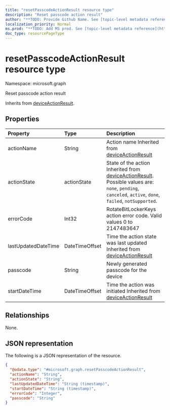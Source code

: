 ```yaml
---
title: "resetPasscodeActionResult resource type"
description: "Reset passcode action result"
author: "**TODO: Provide Github Name. See [topic-level metadata reference](https://msgo.azurewebsites.net/add/document/guidelines/metadata.html#topic-level-metadata)**"
localization_priority: Normal
ms.prod: "**TODO: Add MS prod. See [topic-level metadata reference](https://msgo.azurewebsites.net/add/document/guidelines/metadata.html#topic-level-metadata)**"
doc_type: resourcePageType
---
```


# resetPasscodeActionResult resource type

Namespace: microsoft.graph



Reset passcode action result


Inherits from [deviceActionResult](../resources/deviceactionresult.md).

## Properties
|Property|Type|Description|
|:---|:---|:---|
|actionName|String|Action name Inherited from [deviceActionResult](../resources/deviceactionresult.md)|
|actionState|actionState|State of the action Inherited from [deviceActionResult](../resources/deviceactionresult.md). Possible values are: `none`, `pending`, `canceled`, `active`, `done`, `failed`, `notSupported`.|
|errorCode|Int32|RotateBitLockerKeys action error code. Valid values 0 to 2147483647|
|lastUpdatedDateTime|DateTimeOffset|Time the action state was last updated Inherited from [deviceActionResult](../resources/deviceactionresult.md)|
|passcode|String|Newly generated passcode for the device |
|startDateTime|DateTimeOffset|Time the action was initiated Inherited from [deviceActionResult](../resources/deviceactionresult.md)|

## Relationships
None.

## JSON representation
The following is a JSON representation of the resource.
<!-- {
  "blockType": "resource",
  "@odata.type": "microsoft.graph.resetPasscodeActionResult"
}
-->
``` json
{
  "@odata.type": "#microsoft.graph.resetPasscodeActionResult",
  "actionName": "String",
  "actionState": "String",
  "lastUpdatedDateTime": "String (timestamp)",
  "startDateTime": "String (timestamp)",
  "errorCode": "Integer",
  "passcode": "String"
}
```

